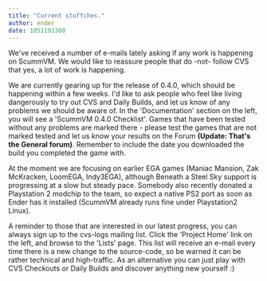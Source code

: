 ```yaml
---
title: "Current stuffches."
author: ender
date: 1051191360
---
```


We've received a number of e-mails lately asking if any work is happening on ScummVM. We would like to reassure people that do -not- follow CVS that yes, a lot of work is happening.

We are currently gearing up for the release of 0.4.0, which should be happening within a few weeks. I'd like to ask people who feel like living dangerously to try out CVS and Daily Builds, and let us know of any problems we should be aware of. In the 'Documentation' section on the left, you will see a 'ScummVM 0.4.0 Checklist'. Games that have been tested without any problems are marked there - please test the games that are not marked tested and let us know your results on the Forum **(Update: That's the General forum)**. Remember to include the date you downloaded the build you completed the game with.

At the moment we are focusing on earlier EGA games (Maniac Mansion, Zak McKracken, LoomEGA, Indy3EGA), although Beneath a Steel Sky support is progressing at a slow but steady pace. Somebody also recently donated a Playstation 2 modchip to the team, so expect a native PS2 port as soon as Ender has it installed (ScummVM already runs fine under Playstation2 Linux).

A reminder to those that are interested in our latest progress, you can always sign up to the cvs-logs mailing list. Click the 'Project Home' link on the left, and browse to the 'Lists' page. This list will receive an e-mail every time there is a new change to the source-code, so be warned it can be rather technical and high-traffic. As an alternative you can just play with CVS Checkouts or Daily Builds and discover anything new yourself :)
